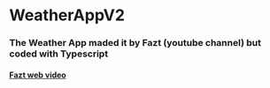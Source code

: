 # WeatherAppV2

### The Weather App maded it by Fazt (youtube channel) but coded with Typescript

#### [Fazt web video](https://www.youtube.com/watch?v=yxT6ylPM7uM)
